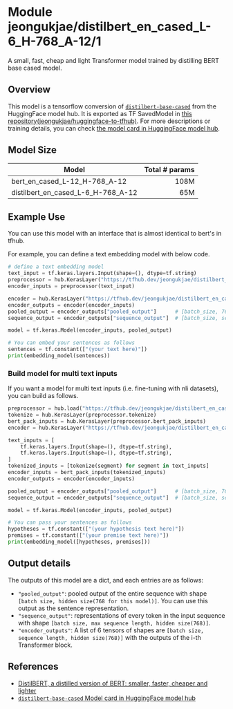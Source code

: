 # Module jeongukjae/distilbert_en_cased_L-6_H-768_A-12/1

A small, fast, cheap and light Transformer model trained by distilling BERT base cased model.

<!-- asset-path: https://storage.googleapis.com/jeongukjae-tf-models/distilbert/distilbert-base-cased.tar.gz -->
<!-- network-architecture: transformer -->
<!-- task: text-embedding -->
<!-- license: apache-2.0 -->
<!-- fine-tunable: true -->
<!-- format: saved_model_2 -->
<!-- language: en -->

## Overview

This model is a tensorflow conversion of [`distilbert-base-cased`](https://huggingface.co/distilbert-base-cased) from the HuggingFace model hub. It is exported as TF SavedModel in [this repository(jeongukjae/huggingface-to-tfhub)](https://github.com/jeongukjae/huggingface-to-tfhub). For more descriptions or training details, you can check [the model card in HuggingFace model hub](https://huggingface.co/distilbert-base-cased).

## Model Size

| Model                              | Total # params |
| ---------------------------------- | -------------: |
| bert_en_cased_L-12_H-768_A-12      |           108M |
| distilbert_en_cased_L-6_H-768_A-12 |            65M |

## Example Use

You can use this model with an interface that is almost identical to bert's in tfhub.

For example, you can define a text embedding model with below code.

```python
# define a text embedding model
text_input = tf.keras.layers.Input(shape=(), dtype=tf.string)
preprocessor = hub.KerasLayer("https://tfhub.dev/jeongukjae/distilbert_en_cased_preprocess/2")
encoder_inputs = preprocessor(text_input)

encoder = hub.KerasLayer("https://tfhub.dev/jeongukjae/distilbert_en_cased_L-6_H-768_A-12/1", trainable=True)
encoder_outputs = encoder(encoder_inputs)
pooled_output = encoder_outputs["pooled_output"]      # [batch_size, 768].
sequence_output = encoder_outputs["sequence_output"]  # [batch_size, seq_length, 768].

model = tf.keras.Model(encoder_inputs, pooled_output)

# You can embed your sentences as follows
sentences = tf.constant(["(your text here)"])
print(embedding_model(sentences))
```

### Build model for multi text inputs

If you want a model for multi text inputs (i.e. fine-tuning with nli datasets), you can build as follows.

```python
preprocessor = hub.load("https://tfhub.dev/jeongukjae/distilbert_en_cased_preprocess/2")
tokenize = hub.KerasLayer(preprocessor.tokenize)
bert_pack_inputs = hub.KerasLayer(preprocessor.bert_pack_inputs)
encoder = hub.KerasLayer("https://tfhub.dev/jeongukjae/distilbert_en_cased_L-6_H-768_A-12/1", trainable=True)

text_inputs = [
    tf.keras.layers.Input(shape=(), dtype=tf.string),
    tf.keras.layers.Input(shape=(), dtype=tf.string),
]
tokenized_inputs = [tokenize(segment) for segment in text_inputs]
encoder_inputs = bert_pack_inputs(tokenized_inputs)
encoder_outputs = encoder(encoder_inputs)

pooled_output = encoder_outputs["pooled_output"]      # [batch_size, 768].
sequence_output = encoder_outputs["sequence_output"]  # [batch_size, seq_length, 768].

model = tf.keras.Model(encoder_inputs, pooled_output)

# You can pass your sentences as follows
hypotheses = tf.constant(["(your hypothesis text here)"])
premises = tf.constant(["(your premise text here)"])
print(embedding_model([hypotheses, premises]))
```

## Output details

The outputs of this model are a dict, and each entries are as follows:

- `"pooled_output"`: pooled output of the entire sequence with shape `[batch size, hidden size(768 for this model)]`. You can use this output as the sentence representation.
- `"sequence_output"`: representations of every token in the input sequence with shape `[batch size, max sequence length, hidden size(768)]`.
- `"encoder_outputs"`: A list of 6 tensors of shapes are `[batch size, sequence length, hidden size(768)]` with the outputs of the i-th Transformer block.

## References

- [DistilBERT, a distilled version of BERT: smaller, faster, cheaper and lighter](https://arxiv.org/abs/1910.01108)
- [`distilbert-base-cased` Model card in HuggingFace model hub](https://huggingface.co/distilbert-base-cased)
